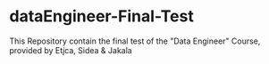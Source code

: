 # dataEngineer-Final-Test
This Repository contain the final test of the "Data Engineer" Course, provided by Etjca, Sidea &amp; Jakala
